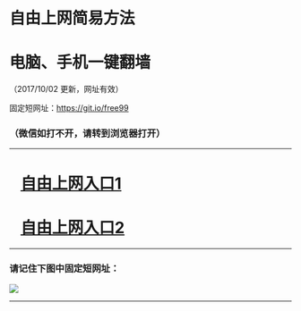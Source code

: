 ﻿# 自由上网简易方法

# 电脑、手机一键翻墙

（2017/10/02 更新，网址有效）

固定短网址：https://git.io/free99

### （微信如打不开，请转到浏览器打开）


***





# &nbsp;&nbsp; <a href="http://ft1563917286.fwtz-zhenx1001.xyz/fwqtz01.html?t=100200120941 " target="_blank">自由上网入口1</a>
# &nbsp;&nbsp; <a href="http://ft3197028219.fwtz-zhenx1002.xyz/fwqtz02.html?t=10020011562 " target="_blank">自由上网入口2</a>
***

### 请记住下图中固定短网址：

<img src="https://s3-us-west-2.amazonaws.com/fwq-1001/yjfq-20170905okok.png" /> 


***

